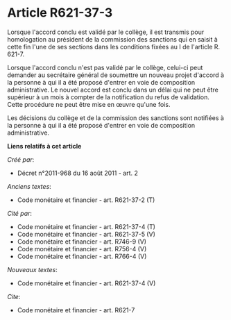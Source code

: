 # Article R621-37-3

Lorsque l'accord conclu est validé par le collège, il est transmis pour homologation au président de la commission des
sanctions qui en saisit à cette fin l'une de ses sections dans les conditions fixées au I de l'article R. 621-7. 

Lorsque l'accord conclu n'est pas validé par le collège, celui-ci peut demander au secrétaire général de soumettre un nouveau
projet d'accord à la personne à qui il a été proposé d'entrer en voie de composition administrative. Le nouvel accord est
conclu dans un délai qui ne peut être supérieur à un mois à compter de la notification du refus de validation. Cette
procédure ne peut être mise en œuvre qu'une fois. 

Les décisions du collège et de la commission des sanctions sont notifiées à la personne à qui il a été proposé d'entrer en
voie de composition administrative.

**Liens relatifs à cet article**

_Créé par_:

  - Décret n°2011-968 du 16 août 2011 - art. 2

_Anciens textes_:

  - Code monétaire et financier - art. R621-37-2 (T)

_Cité par_:

  - Code monétaire et financier - art. R621-37-4 (T)
  - Code monétaire et financier - art. R621-37-5 (V)
  - Code monétaire et financier - art. R746-9 (V)
  - Code monétaire et financier - art. R756-4 (V)
  - Code monétaire et financier - art. R766-4 (V)

_Nouveaux textes_:

  - Code monétaire et financier - art. R621-37-4 (V)

_Cite_:

  - Code monétaire et financier - art. R621-7
